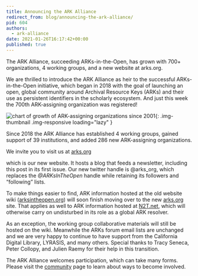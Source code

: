 ```yaml
---
title: Announcing the ARK Alliance
redirect_from: blog/announcing-the-ark-alliance/
pid: 604
authors:
  - ark-alliance
date: 2021-01-26T16:17:42+00:00
published: true
---
```


The ARK Alliance, succeeding ARKs-in-the-Open, has grown with 700+
organizations, 4 working groups, and a new website at arks.org.

<!--more-->

We are thrilled to introduce the ARK Alliance as heir to the successful
ARKs-in-the-Open initiative, which began in 2018 with the goal of launching an
open, global community around Archival Resource Keys (ARKs) and their use as
persistent identifiers in the scholarly ecosystem. And just this week the
700th ARK-assigning organization was registered!

![chart of growth of ARK-assigning organizations since 2001]{: .img-thumbnail .img-responsive  loading="lazy" }

Since 2018 the ARK Alliance has established 4 working groups, gained support
of 39 institutions, and added 286 new ARK-assigning organizations.

We invite you to visit us at [arks.org]

which is our new website. It hosts a blog that feeds a newsletter, including
this post in its first issue. Our new twitter handle is @arks_org, which
replaces the *@ARKsInTheOpen* handle while retaining its followers and
“following” lists.

To make things easier to find, ARK information hosted at the old website wiki
([arksintheopen.org]) will soon finish moving over to the new [arks.org][arks.org] site. That
applies as well to ARK information hosted at [N2T.net], which will otherwise
carry on undisturbed in its role as a global ARK resolver.

As an exception, the working group collaborative materials will still be
hosted on the wiki. Meanwhile the ARKs forum email lists are unchanged and we
are very happy to continue to have support from the California Digital
Library, LYRASIS, and many others. Special thanks to Tracy Seneca, Peter
Collopy, and Julien Raemy for their help in this transition.

The ARK Alliance welcomes participation, which can take many forms. Please
visit the [community] page to learn about ways to become involved.

[chart of growth of ARK-assigning organizations since 2001]: https://n2t.net/e/pub/naan_growth.png
[arks.org]: https://arks.org
[arksintheopen.org]: https://ARKsInTheOpen.org
[N2T.net]: https://n2t.net
[community]: community.md
